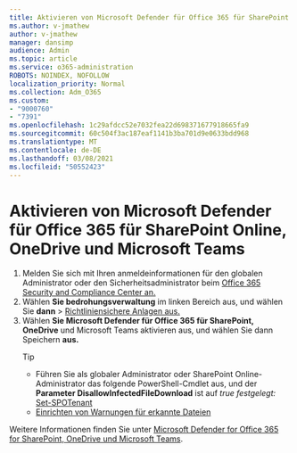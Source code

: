 ```yaml
---
title: Aktivieren von Microsoft Defender für Office 365 für SharePoint Online, OneDrive und Microsoft Teams
ms.author: v-jmathew
author: v-jmathew
manager: dansimp
audience: Admin
ms.topic: article
ms.service: o365-administration
ROBOTS: NOINDEX, NOFOLLOW
localization_priority: Normal
ms.collection: Adm_O365
ms.custom:
- "9000760"
- "7391"
ms.openlocfilehash: 1c29afdcc52e7032fea22d698371677918665fa9
ms.sourcegitcommit: 60c504f3ac187eaf1141b3ba701d9e0633bdd968
ms.translationtype: MT
ms.contentlocale: de-DE
ms.lasthandoff: 03/08/2021
ms.locfileid: "50552423"
---
```

# <a name="enable-microsoft-defender-for-office-365-for-sharepoint-online-onedrive-and-microsoft-teams"></a>Aktivieren von Microsoft Defender für Office 365 für SharePoint Online, OneDrive und Microsoft Teams

1. Melden Sie sich mit Ihren anmeldeinformationen für den globalen Administrator oder den Sicherheitsadministrator beim [Office 365 Security and Compliance Center an.](https://protection.office.com/)
2. Wählen **Sie bedrohungsverwaltung** im linken Bereich aus, und wählen Sie **dann**  >  [Richtliniensichere Anlagen aus.](https://protection.office.com/safeattachment)
3. Wählen **Sie Microsoft Defender für Office 365 für SharePoint, OneDrive** und Microsoft Teams aktivieren aus, und wählen Sie dann Speichern **aus.**
    > [!TIP]
    >
    > - Führen Sie als globaler Administrator oder SharePoint Online-Administrator das folgende PowerShell-Cmdlet aus, und der **Parameter DisallowInfectedFileDownload** ist auf *true festgelegt:* [Set-SPOTenant](https://go.microsoft.com/fwlink/?linkid=2092301)
    > - [Einrichten von Warnungen für erkannte Dateien](https://go.microsoft.com/fwlink/?linkid=2092110)

Weitere Informationen finden Sie unter [Microsoft Defender for Office 365 for SharePoint, OneDrive und Microsoft Teams](https://go.microsoft.com/fwlink/?linkid=2092041).
